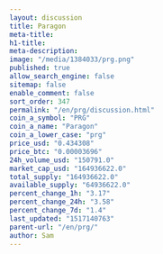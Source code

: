 ```yaml
---
layout: discussion
title: Paragon
meta-title: 
h1-title: 
meta-description: 
image: "/media/1384033/prg.png"
published: true
allow_search_engine: false
sitemap: false
enable_comment: false
sort_order: 347
permalink: "/en/prg/discussion.html"
coin_a_symbol: "PRG"
coin_a_name: "Paragon"
coin_a_lower_case: "prg"
price_usd: "0.434308"
price_btc: "0.00003696"
24h_volume_usd: "150791.0"
market_cap_usd: "164936622.0"
total_supply: "164936622.0"
available_supply: "64936622.0"
percent_change_1h: "3.17"
percent_change_24h: "3.58"
percent_change_7d: "1.4"
last_updated: "1517140763"
parent-url: "/en/prg/"
author: Sam
---
```


